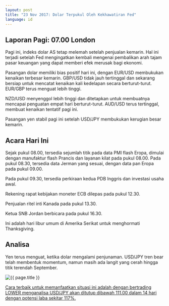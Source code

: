 ```yaml
---
layout: post
title: "23 Nov 2017: Dolar Terpukul Oleh Kekhawatiran Fed"
language: id
---
```

## Laporan Pagi: 07.00 London

Pagi ini, indeks dolar AS tetap melemah setelah penjualan kemarin. Hal ini terjadi setelah Fed mengingatkan kembali mengenai pembalikan arah tajam pasar keuangan yang dapat memberi efek merusak bagi ekonomi.

Pasangan dolar memiliki bias positif hari ini, dengan EUR/USD membukukan kenaikan terbesar kemarin. GBP/USD tidak jauh tertinggal dan sekarang bersiap untuk mencatat kenaikan kali kedelapan secara berturut-turut. EUR/GBP terus menguat lebih tinggi.

NZD/USD menyenggol lebih tinggi dan ditetapkan untuk membuatnya mencapai penguatan empat hari berturut-turut. AUD/USD terus tertinggal, membuat kenaikan tentatif pagi ini.

Pasangan yen stabil pagi ini setelah USD/JPY membukukan kerugian besar kemarin.

## Acara Hari Ini

Sejak pukul 08.00, tersedia sejumlah titik pada data PMI flash Eropa, dimulai dengan manufaktur flash Prancis dan layanan kilat pada pukul 08.00. Pada pukul 08.30, tersedia data Jerman yang sesuai, dengan data pan Eropa pada pukul 09.00.

Pada pukul 09.30, tersedia perkiraan kedua PDB Inggris dan investasi usaha awal.

Rekening rapat kebijakan moneter ECB dilepas pada pukul 12.30.

Penjualan ritel inti Kanada pada pukul 13.30.

Ketua SNB Jordan berbicara pada pukul 16.30.

Ini adalah hari libur umum di Amerika Serikat untuk menghormati Thanksgiving.

## Analisa

Yen terus menguat, ketika dolar mengalami penjunaman. USD/JPY tren bear telah membentuk momentum, namun masih ada langit yang cerah hingga titik terendah September.

<img src="{{ site.url }}/images/nov/id-23-nov-17.png" alt="{{ page.title }}" title="{{ page.title }}">

<a href="%LINK%%?currency=USD&market=forex&underlying=frxUSDJPY&formname=higherlower&duration_amount=14&duration_units=d&expiry_type=duration&amount=10&amount_type=payout&barrier=111.00" target="_blank">Cara terbaik untuk memanfaatkan situasi ini adalah dengan bertrading LOWER menganalisa USD/JPY akan ditutup dibawah 111.00 dalam 14 hari dengan potensi laba sekitar 117%.</a>